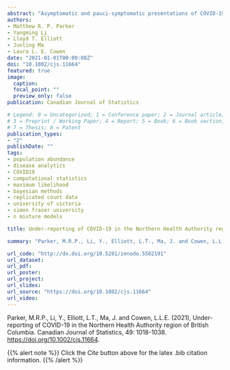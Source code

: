 ```yaml
---
abstract: "Asymptomatic and pauci-symptomatic presentations of COVID-19 along with restrictive testing protocols result in undetected COVID-19 cases. Estimating undetected cases is crucial to understanding the true severity of the outbreak. We introduce a new hierarchical disease dynamics model based on the N-mixtures hidden population framework. The new models make use of three sets of disease count data per region: reported cases, recoveries and deaths. Treating the first two as under-counted through binomial thinning, we model the true population state at each time point by partitioning the diseased population into the active, recovered and died categories. Both domestic spread and imported cases are considered. These models are applied to estimate the level of under-reporting of COVID-19 in the Northern Health Authority region of British Columbia, Canada, during 30 weeks of the provincial recovery plan. Parameter covariates are easily implemented and used to improve model estimates. We compare two distinct methods of model-fitting for this case study: (1) maximum likelihood estimation, and (2) Bayesian Markov chain Monte Carlo. The two methods agreed exactly in their estimates of under-reporting rate. When accounting for changes in weekly testing volumes, we found under-reporting rates varying from 60.2% to 84.2%."
authors:
- Matthew R. P. Parker
- Yangming Li
- Lloyd T. Elliott
- Junling Ma
- Laura L. E. Cowen
date: "2021-01-01T00:00:00Z"
doi: "10.1002/cjs.11664"
featured: true
image:
  caption: 
  focal_point: ""
  preview_only: false
publication: Canadian Journal of Statistics

# Legend: 0 = Uncategorized; 1 = Conference paper; 2 = Journal article;
# 3 = Preprint / Working Paper; 4 = Report; 5 = Book; 6 = Book section;
# 7 = Thesis; 8 = Patent
publication_types:
- "2"
publishDate: ""
tags:
- population abundance
- disease analytics
- COVID19
- computational statistics
- maximum likelihood
- bayesian methods
- replicated count data
- university of victoria
- simon fraser university
- n mixture models

title: Under-reporting of COVID-19 in the Northern Health Authority region of British Columbia

summary: "Parker, M.R.P., Li, Y., Elliott, L.T., Ma, J. and Cowen, L.L.E. (2021), Under-reporting of COVID-19 in the Northern Health Authority region of British Columbia. Canadian Journal of Statistics, 49: 1018-1038."

url_code: "http://dx.doi.org/10.5281/zenodo.5502191"
url_dataset: 
url_pdf:
url_poster: 
url_project: 
url_slides: 
url_source: "https://doi.org/10.1002/cjs.11664"
url_video: 
---
```


Parker, M.R.P., Li, Y., Elliott, L.T., Ma, J. and Cowen, L.L.E. (2021), Under-reporting of COVID-19 in the Northern Health Authority region of British Columbia. Canadian Journal of Statistics, 49: 1018-1038. https://doi.org/10.1002/cjs.11664.

{{% alert note %}}
Click the *Cite* button above for the latex .bib citation information.
{{% /alert %}}
